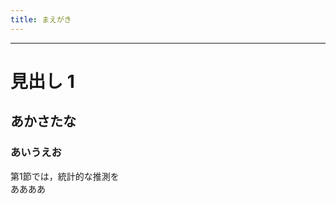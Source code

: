 ```yaml
---
title: まえがき
---
```


<hr class="pagebreak">

# 見出し 1

## あかさたな

### あいうえお

<p class="introduction">
第1節では，統計的な推測を  <br/>
ああああ
</p>